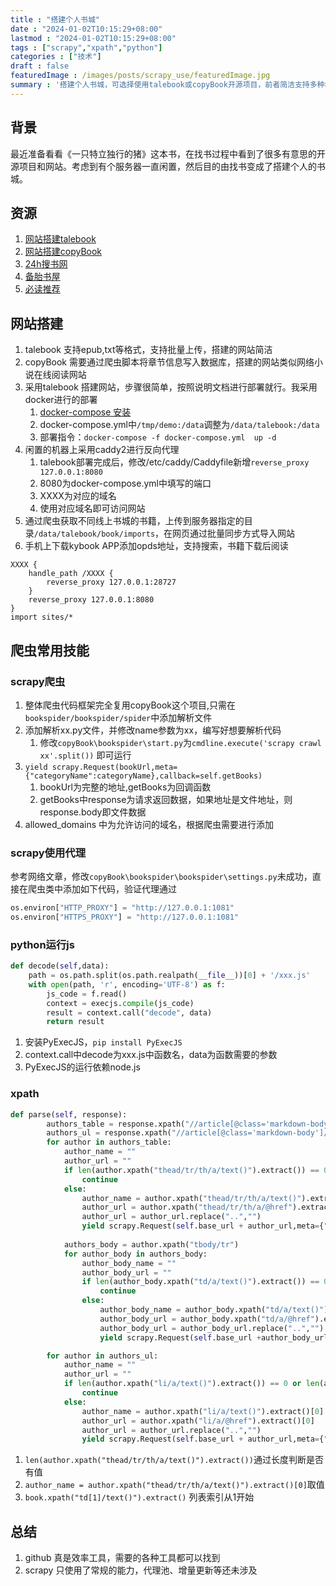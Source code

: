 ```yaml
---
title : "搭建个人书城" 
date : "2024-01-02T10:15:29+08:00" 
lastmod : "2024-01-02T10:15:29+08:00" 
tags : ["scrapy","xpath","python"] 
categories : ["技术"]
draft : false
featuredImage : /images/posts/scrapy_use/featuredImage.jpg
summary : '搭建个人书城，可选择使用talebook或copyBook开源项目，前者简洁支持多种格式上传，后者类似网络小说网站，需要将章节信息写入数据库。爬虫复用copyBook项目，添加解析文件即可，还可添加代理和在python中运行js'
---
```


## 背景

最近准备看看《一只特立独行的猪》这本书，在找书过程中看到了很多有意思的开源项目和网站。考虑到有个服务器一直闲置，然后目的由找书变成了搭建个人的书城。

## 资源

1. [网站搭建talebook](https://github.com/talebook/talebook)
2. [网站搭建copyBook](https://github.com/hahaha108/copyBook)
3. [24h搜书网](https://24hbook.com/)
4. [备胎书屋](https://beitai.cc/)
5. [必读推荐](https://www.bidutuijian.com/)

## 网站搭建

1. talebook 支持epub,txt等格式，支持批量上传，搭建的网站简洁
2. copyBook 需要通过爬虫脚本将章节信息写入数据库，搭建的网站类似网络小说在线阅读网站
3. 采用talebook 搭建网站，步骤很简单，按照说明文档进行部署就行。我采用docker进行的部署
    1. [docker-compose 安装](https://cloud.tencent.com/developer/article/1855291)
    2. docker-compose.yml中`/tmp/demo:/data`调整为`/data/talebook:/data`
    3. 部署指令：`docker-compose -f docker-compose.yml  up -d`
4. 闲置的机器上采用caddy2进行反向代理
    1. talebook部署完成后，修改/etc/caddy/Caddyfile新增`reverse_proxy 127.0.0.1:8080`
    2. 8080为docker-compose.yml中填写的端口
    3. XXXX为对应的域名
    4. 使用对应域名即可访问网站
5. 通过爬虫获取不同线上书城的书籍，上传到服务器指定的目录`/data/talebook/book/imports`，在网页通过批量同步方式导入网站
6. 手机上下载kybook APP添加opds地址，支持搜索，书籍下载后阅读

```plaintext
XXXX {
    handle_path /XXXX {
        reverse_proxy 127.0.0.1:28727
    }
    reverse_proxy 127.0.0.1:8080
}
import sites/*
```

## 爬虫常用技能

### scrapy爬虫

1. 整体爬虫代码框架完全复用copyBook这个项目,只需在`bookspider/bookspider/spider`中添加解析文件
2. 添加解析xx.py文件，并修改name参数为xx，编写好想要解析代码
    1. 修改`copyBook\bookspider\start.py`为`cmdline.execute('scrapy crawl xx'.split())` 即可运行
3. `yield scrapy.Request(bookUrl,meta={"categoryName":categoryName},callback=self.getBooks)`
    1. bookUrl为完整的地址,getBooks为回调函数
    2. getBooks中response为请求返回数据，如果地址是文件地址，则response.body即文件数据
4. allowed_domains 中为允许访问的域名，根据爬虫需要进行添加

### scrapy使用代理

参考网络文章，修改`copyBook\bookspider\bookspider\settings.py`未成功，直接在爬虫类中添加如下代码，验证代理通过

```python
os.environ["HTTP_PROXY"] = "http://127.0.0.1:1081"
os.environ["HTTPS_PROXY"] = "http://127.0.0.1:1081"
```

### python运行js

```python
def decode(self,data):
    path = os.path.split(os.path.realpath(__file__))[0] + '/xxx.js'
    with open(path, 'r', encoding='UTF-8') as f:
        js_code = f.read()
        context = execjs.compile(js_code)
        result = context.call("decode", data)
        return result
```

1. 安装PyExecJS，`pip install PyExecJS`
2. context.call中decode为xxx.js中函数名，data为函数需要的参数
3. PyExecJS的运行依赖node.js

### xpath

```python
def parse(self, response):
        authors_table = response.xpath("//article[@class='markdown-body']/table")
        authors_ul = response.xpath("//article[@class='markdown-body']/ul")
        for author in authors_table:
            author_name = ""
            author_url = ""
            if len(author.xpath("thead/tr/th/a/text()").extract()) == 0 or len(author.xpath("thead/tr/th/a/@href").extract()) == 0:
                continue
            else:
                author_name = author.xpath("thead/tr/th/a/text()").extract()[0]
                author_url = author.xpath("thead/tr/th/a/@href").extract()[0]
                author_url = author_url.replace("..","")
                yield scrapy.Request(self.base_url + author_url,meta={"authorName":author_name},callback=self.getBooks)
            
            authors_body = author.xpath("tbody/tr")
            for author_body in authors_body:
                author_body_name = ""
                author_body_url = ""
                if len(author_body.xpath("td/a/text()").extract()) == 0 or len(author_body.xpath("td/a/@href").extract()) == 0:
                    continue
                else:
                    author_body_name = author_body.xpath("td/a/text()").extract()[0]
                    author_body_url = author_body.xpath("td/a/@href").extract()[0]
                    author_body_url = author_body_url.replace("..","")
                    yield scrapy.Request(self.base_url +author_body_url,meta={"authorName":author_body_name},callback=self.getBooks)

        for author in authors_ul:
            author_name = ""
            author_url = ""
            if len(author.xpath("li/a/text()").extract()) == 0 or len(author.xpath("li/a/@href").extract()) == 0:
                continue
            else:
                author_name = author.xpath("li/a/text()").extract()[0]
                author_url = author.xpath("li/a/@href").extract()[0]
                author_url = author_url.replace("..","")
                yield scrapy.Request(self.base_url + author_url,meta={"authorName":author_name},callback=self.getBooks)
```

1. `len(author.xpath("thead/tr/th/a/text()").extract())`通过长度判断是否有值
2. `author_name = author.xpath("thead/tr/th/a/text()").extract()[0]`取值
3. `book.xpath("td[1]/text()").extract()` 列表索引从1开始

## 总结

1. github 真是效率工具，需要的各种工具都可以找到
2. scrapy 只使用了常规的能力，代理池、增量更新等还未涉及
